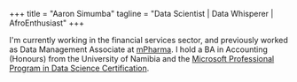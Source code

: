 +++
title = "Aaron Simumba"
tagline = "Data Scientist | Data Whisperer | AfroEnthusiast"
+++


I'm currently working in the financial services sector, and previously worked as Data Management Associate at [mPharma](https://mpharma.com/). I hold a BA in Accounting (Honours) from the University of Namibia and the [Microsoft Professional Program in Data Science Certification](https://academy.microsoft.com/en-us/certificates/1C73C694-ED41-43BA-9B97-1F87E7FC2290).